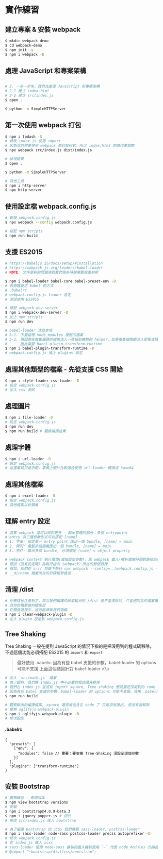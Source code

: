 # 實作練習

## 建立專案 & 安裝 webpack

```bash
$ mkdir webpack-demo
$ cd webpack-demo
$ npm init -y
$ npm i webpack -D
```

## 處理 JavaScript 和專案架構

```bash

# 2. 一步一步來，我們先處理 JavaScript 和專案架構
# 2-1 建立 index.html
# 2-2 建立 src/index.js
$ open .

$ python -m SimpleHTTPServer
```

## 第一次使用 webpack 打包

```bash
$ npm i lodash -S
# 修改 index.js 使用 import
# 因為我們將要使用 webpack 來封裝程式，所以 index.html 的路徑要調整
$ npx webpack src/index.js dist/index.js

# 檢視結果
$ open .

$ python -m SimpleHTTPServer

# 其他工具
$ npm i http-server
$ npx http-server
```

## 使用設定檔 webpack.config.js

```bash
# 新增 webpack.config.js
$ npx webpack --config webpack.config.js

# 搭配 npm scripts
$ npm run build
```

## 支援 ES2015

```bash
# https://babeljs.io/docs/setup/#installation
# https://webpack.js.org/loaders/babel-loader
# NOTE: 文件更新的問題導致我們很多時候需要兩邊參照

$ npm i babel-loader babel-core babel-preset-env -D
# 有兩種設定 babel 的方式
# .babelrc
# webpack.config.js loader 設定
# 測試使用 ES2015

# 搭配 webpack-dev-server
$ npm i webpack-dev-server -D
# 加上 npm scripts
$ npm run dev

# babel-loader 注意事項
# b-1. 不要處理 node_modules 裡面的檔案
# b-2. 預設會在每隻編譯的檔案注入一些協助轉換的 helper，如果每隻檔案都注入那程式碼就會快速變大。
#      因此需要 babel-plugin-transform-runtime
$ npm i babel-plugin-transform-runtime -D
# webpack.config.js 補上 plugins 設定
```

## 處理其他類型的檔案 - 先從支援 CSS 開始

```bash
$ npm i style-loader css-loader -D
# 設定 webpack.config.js
# 加入 css 測試
```

## 處理圖片

```bash
$ npm i file-loader -D
# 設定 webpack.config.js
$ npm run dev
$ npm run build # 觀察編譯結果
```

## 處理字體

```bash
$ npm i url-loader -D
# 設定 webpack.config.js
# 這邊單純只是示範，事實上圖片比較適合使用 url-loader 轉換成 base64
```

## 處理其他檔案

```bash
$ npm i excel-loader -D
# 設定 webpack.config.js
# 其他檔案以此類推
```

## 理解 entry 設定

```bash
# 其實 webpack 還可以做到更多 - 輸出管理的部分：多個 entrypoint
# entry 有三種參數形式可以搭配 [name]
# 1. 字串: 指定單一 entry point 匯出一個 bundle, [name] = main
# 2. 陣列: 彙整多個檔案匯出一個 bundle, [name] = main
# 3. 物件: 匯出多個 bundle, 必須搭配 [name] = object property

# webpack context 執行環境(或指設定參數)，即 webpack 載入/解析檔案時相對路徑的根目錄環境(起點)
# 預設（沒有設定時）為執行指令（webpack）所在的那個目錄
# 假如，我們在 src/ 目錄下執行 npx webpack --config=../webpack.config.js -> context = webpack-demo/src/
# __dirname 檔案所在的目錄絕對路徑
```

## 清理 /dist

```bash
# 你應該也注意到了，每次我們編譯的結果輸出到 /dist 是不會清除的，只會把同名的檔案覆蓋
# 其他的檔案會持續保留
# 在開發過程中，這可能導致我們搞錯
$ npm i clean-webpack-plugin -D
# 加入 plugin 設定到 webpack.config.js
```

## Tree Shaking

Tree Shaking 一般在提到 JavaScript 的情況下指的是把沒用到的程式碼移除，不過這個功能必須搭配 ES2015 的 `import` 和 `export`

> 最好使用 .babelrc 因為有些 babel 支援的參數，babel-loader 的 options 可能不支援
> 上面這個結論針對 babel-loader v7.x

```bash
# 加入 `src/math.js` 檔案
# 為了觀察，我們將 index.js 中不必要的程式碼先移除
# 我們在 index.js 並沒有 import square, Tree shaking 應該要把沒用到的 code 移除（換句話說應該不要輸出到編譯檔案）
# 因為有些 babel 支援的參數，babel-loader 的 options 可能不支援。改用 .babelrc
$ npm run build

# 觀察輸出的編譯檔案, square 還是被包含在 code 了 只是沒有匯出, 但沒有被移除
# 使用 uglifyjs-webpack-plugin
$ npm i uglifyjs-webpack-plugin -D
# 修改設定
```

#### .babelrc

```babelrc
{
  "presets": [
    ["env", {
      "modules": false // 重要：要支援 Tree-Shaking 須設定這個參數
    }]
  ],
  "plugins": ["transform-runtime"]
}
```

## 安裝 Bootstrap

```bash
# 實務練習 - 查詢版本
$ npm view bootstrap versions
# 安裝
$ npm i bootstrap@4.0.0-beta.3
$ npm i jquery popper.js # 相依
# 修改 src/index.js 匯入 bootstrap

# 為了編譯 Bootstrap 的 SCSS 我們需要 sass-loader, postcss-loader
$ npm i sass-loader node-sass postcss-loader precss autoprefixer -D
# 修改 webpack.config.js
# 在 index.js 匯入 scss
# sass-loader 使用 node-sass 客製的載入機制使用 `~` 代表 node_modules 的路徑
# @import "~bootstrap/dist/css/bootstrap";
```
